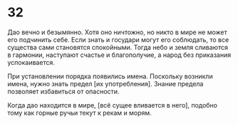 # 32

Дао вечно и безымянно. Хотя оно ничтожно, но никто в мире не может его подчинить себе. Если знать и государи могут его соблюдать, то все существа сами становятся спокойными. Тогда небо и земля сливаются в гармонии, наступают счастье и благополучие, а народ без приказания успокаивается.

При установлении порядка появились имена. Поскольку возникли имена, нужно знать предел [их употребления]. Знание предела позволяет избавиться от опасности.

Когда дао находится в мире, [всё сущее вливается в него], подобно тому как горные ручьи текут к рекам и морям.